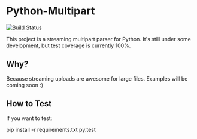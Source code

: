 # Python-Multipart

[![Build Status](https://secure.travis-ci.org/andrew-d/python-multipart.png?branch=master)](http://travis-ci.org/andrew-d/python-multipart)

This project is a streaming multipart parser for Python.  It's still under some development, but test coverage is currently 100%.

## Why?

Because streaming uploads are awesome for large files.  Examples will be coming soon :)

## How to Test

If you want to test:

  pip install -r requirements.txt
  py.test
